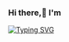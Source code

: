 ### Hi there,👋 I'm
[![Typing SVG](https://readme-typing-svg.herokuapp.com?font=Fira+Code&pause=1000&color=F76D2C&random=false&width=435&lines=Anastasiia)](https://git.io/typing-svg)

<!--
**Stellareign/Stellareign** is a ✨ _special_ ✨ repository because its `README.md` (this file) appears on your GitHub profile.

Here are some ideas to get you started:

- 🔭 I’m currently working on ...
- 🌱 I’m currently learning ...
- 👯 I’m looking to collaborate on ...
- 🤔 I’m looking for help with ...
- 💬 Ask me about ...
- 📫 How to reach me: ...
- 😄 Pronouns: ...
- ⚡ Fun fact: ...
-->

